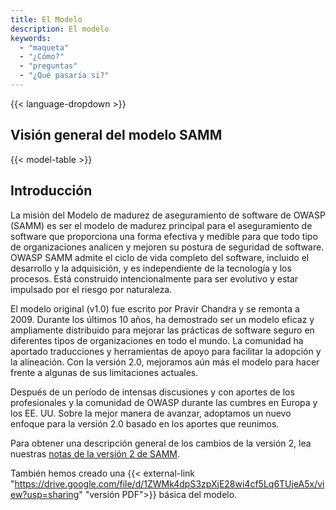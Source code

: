 ```yaml
---
title: El Modelo
description: El modelo
keywords:
  - "maqueta"
  - "¿Cómo?"
  - "preguntas"
  - "¿Qué pasaría si?"
---
```


{{< language-dropdown >}}

## Visión general del modelo SAMM

{{< model-table >}}

## Introducción

La misión del Modelo de madurez de aseguramiento de software de OWASP (SAMM) es ser el modelo de madurez principal para el aseguramiento de software que proporciona una forma efectiva y medible para que todo tipo de organizaciones analicen y mejoren su postura de seguridad de software. OWASP SAMM admite el ciclo de vida completo del software, incluido el desarrollo y la adquisición, y es independiente de la tecnología y los procesos. Está construido intencionalmente para ser evolutivo y estar impulsado por el riesgo por naturaleza.

El modelo original (v1.0) fue escrito por Pravir Chandra y se remonta a 2009. Durante los últimos 10 años, ha demostrado ser un modelo eficaz y ampliamente distribuido para mejorar las prácticas de software seguro en diferentes tipos de organizaciones en todo el mundo. La comunidad ha aportado traducciones y herramientas de apoyo para facilitar la adopción y la alineación. Con la versión 2.0, mejoramos aún más el modelo para hacer frente a algunas de sus limitaciones actuales.

Después de un período de intensas discusiones y con aportes de los profesionales y la comunidad de OWASP durante las cumbres en Europa y los EE. UU. Sobre la mejor manera de avanzar, adoptamos un nuevo enfoque para la versión 2.0 basado en los aportes que reunimos.

Para obtener una descripción general de los cambios de la versión 2, lea nuestras [notas de la versión 2 de SAMM](/release-notes-v2).

También hemos creado una {{< external-link "https://drive.google.com/file/d/1ZWMk4dpS3zpXjE28wi4cf5Lq6TUjeA5x/view?usp=sharing" "versión PDF">}} básica del modelo.
